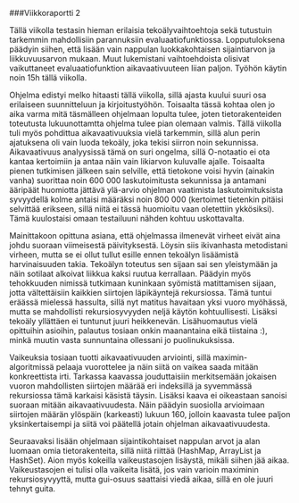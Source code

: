 ###Viikkoraportti 2

Tällä viikolla testasin hieman erilaisia tekoälyvaihtoehtoja sekä tutustuin tarkemmin mahdollisiin parannuksiin evaluaatiofunktiossa. Lopputuloksena päädyin siihen, että lisään vain nappulan luokkakohtaisen sijaintiarvon ja liikkuvuusarvon mukaan. Muut lukemistani vaihtoehdoista olisivat vaikuttaneet evaluaatiofunktion aikavaativuuteen liian paljon. Työhön käytin noin 15h tällä viikolla.

Ohjelma edistyi melko hitaasti tällä viikolla, sillä ajasta kuului suuri osa erilaiseen suunnitteluun ja kirjoitustyöhön. Toisaalta tässä kohtaa olen jo aika varma mitä täsmälleen ohjelmaan lopulta tulee, joten tietorakenteiden toteutusta lukuunottamtta ohjelma tulee pian olemaan valmis. Tällä viikolla tuli myös pohdittua aikavaativuuksia vielä tarkemmin, sillä alun perin ajatuksena oli vain luoda tekoäly, joka tekisi siirron noin sekunnissa. Aikavaativuus analyysissä tämä on suri ongelma, sillä O-notaatio ei ota kantaa kertoimiin ja antaa näin vain likiarvon kuluvalle ajalle. Toisaalta pienen tutkimisen jälkeen sain selville, että tietokone voisi hyvin (ainakin vanha) suorittaa noin 600 000 laskutoimitusta sekunnissa ja antamani ääripäät huomiotta jättävä ylä-arvio ohjelman vaatimista laskutoimituksista syvyydellä kolme antaisi määräksi noin 800 000 (kertoimet tietenkin pitäisi selvittää erikseen, sillä niitä ei tässä huomioitu vaan oletettiin ykkösiksi). Tämä kuulostaisi omaan testailuuni nähden kohtuu uskottavalta.

Mainittakoon opittuna asiana, että ohjelmassa ilmenevät virheet eivät aina johdu suoraan viimeisestä päivityksestä. Löysin siis ikivanhasta metodistani virheen, mutta se ei ollut tullut esille ennen tekoälyn lisäämistä harvinaisuuden takia. Tekoälyn toteutus sen sijaan sai sen yleistymään ja näin sotilaat alkoivat liikkua kaksi ruutua kerrallaan. Päädyin myös tehokkuuden nimissä tutkimaan kuninkaan syömistä matittamisen sijaan, jotta vältettäisiin kaikkien siirtojen läpikäyntejä rekursiossa. Tämä tuntui eräässä mielessä hassulta, sillä nyt matitus havaitaan yksi vuoro myöhässä, mutta se mahdollisti rekursiosyvyyden neljä käytön kohtuullisesti. Lisäksi tekoäly yllättäen ei tuntunut juuri heikkenevän. Lisähuomautus vielä opittuihin asioihin, palautus tosiaan onkin maanantaina eikä tiistaina :), minkä muutin vasta sunnuntaina ollessani jo puolinukuksissa.

Vaikeuksia tosiaan tuotti aikavaativuuden arviointi, sillä maximin-algoritmissä pelaaja vuorottelee ja näin siitä on vaikea saada mitään konkreettista irti. Tarkassa kaavassa jouduttaisiin merkitsemään jokaisen vuoron mahdollisten siirtojen määrää eri indeksillä ja syvemmässä rekursiossa tämä karkaisi käsistä täysin. Lisäksi kaava ei oikeastaan sanoisi suoraan mitään aikavaativuudesta. Näin päädyin suosiolla arvioimaan siirtojen määrän ylöspäin (karkeasti) lukuun 160, jolloin kaavasta tulee paljon yksinkertaisempi ja siitä voi päätellä jotain ohjelman aikavaativuudesta.

Seuraavaksi lisään ohjelmaan sijaintikohtaiset nappulan arvot ja alan luomaan omia tietorakenteita, sillä niitä riittää (HashMap, ArrayList ja HashSet). Aion myös kokeilla vaikeustasojen lisäystä, mikäli siihen jää aikaa. Vaikeustasojen ei tulisi olla vaikeita lisätä, jos vain varioin maximinin rekursiosyvyyttä, mutta gui-osuus saattaisi viedä aikaa, sillä en ole juuri tehnyt guita.
